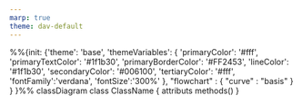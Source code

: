 ```yaml
---
marp: true
theme: dav-default
---
```


<style>
:root {
    background-color:#FFF;
    font-size: 10px;
}
    </style>

<div class="mermaid">
%%{init: {'theme': 'base',
    'themeVariables': {
      'primaryColor': '#fff',
      'primaryTextColor': '#1f1b30',
      'primaryBorderColor': '#FF2453',
      'lineColor': '#1f1b30',
      'secondaryColor': '#006100',
      'tertiaryColor': '#fff',
      'fontFamily':'verdana',
      'fontSize':'300%'
    }, 
    "flowchart" : { "curve" : "basis" } 
} }%%
classDiagram
    class ClassName {
        attributs
        methods()
    }

</div>
